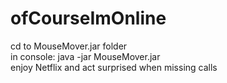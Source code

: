 # ofCourseImOnline
cd to MouseMover.jar folder<br/>
in console: java -jar MouseMover.jar<br/>
enjoy Netflix and act surprised when missing calls
